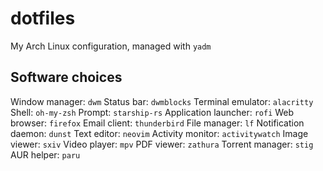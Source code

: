 # dotfiles
My Arch Linux configuration, managed with `yadm`

## Software choices
Window manager: `dwm`
Status bar: `dwmblocks`
Terminal emulator: `alacritty`
Shell: `oh-my-zsh`
Prompt: `starship-rs`
Application launcher: `rofi`
Web browser: `firefox`
Email client: `thunderbird`
File manager: `lf`
Notification daemon: `dunst`
Text editor: `neovim`
Activity monitor: `activitywatch`
Image viewer: `sxiv`
Video player: `mpv`
PDF viewer: `zathura`
Torrent manager: `stig`
AUR helper: `paru`
